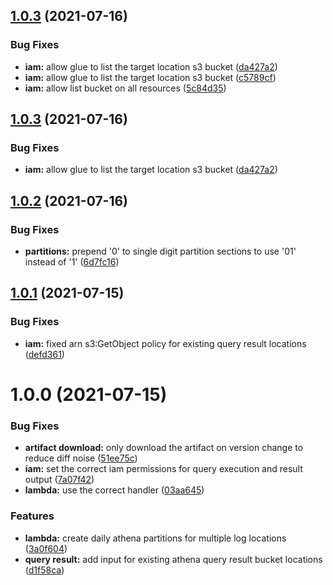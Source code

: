 ## [1.0.3](https://github.com/rokerlabs/terraform-aws-athena-partitions/compare/v1.0.2...v1.0.3) (2021-07-16)


### Bug Fixes

* **iam:** allow glue to list the target location s3 bucket ([da427a2](https://github.com/rokerlabs/terraform-aws-athena-partitions/commit/da427a2eb070166dd272c57b1cee0ed9b2ba7bb8))
* **iam:** allow glue to list the target location s3 bucket ([c5789cf](https://github.com/rokerlabs/terraform-aws-athena-partitions/commit/c5789cfdfcf0d357f3a79f82cbd8b217462d71c6))
* **iam:** allow list bucket on all resources ([5c84d35](https://github.com/rokerlabs/terraform-aws-athena-partitions/commit/5c84d353fb9ad7340a4d43e2b26cd3c6ef7663fd))

## [1.0.3](https://github.com/rokerlabs/terraform-aws-athena-partitions/compare/v1.0.2...v1.0.3) (2021-07-16)


### Bug Fixes

* **iam:** allow glue to list the target location s3 bucket ([da427a2](https://github.com/rokerlabs/terraform-aws-athena-partitions/commit/da427a2eb070166dd272c57b1cee0ed9b2ba7bb8))

## [1.0.2](https://github.com/rokerlabs/terraform-aws-athena-partitions/compare/v1.0.1...v1.0.2) (2021-07-16)


### Bug Fixes

* **partitions:** prepend '0' to single digit partition sections to use '01' instead of '1' ([6d7fc16](https://github.com/rokerlabs/terraform-aws-athena-partitions/commit/6d7fc16aa63c7e27a96c4cc89af604ad34ff79fa))

## [1.0.1](https://github.com/rokerlabs/terraform-aws-athena-partitions/compare/v1.0.0...v1.0.1) (2021-07-15)


### Bug Fixes

* **iam:** fixed arn s3:GetObject policy for existing query result locations ([defd361](https://github.com/rokerlabs/terraform-aws-athena-partitions/commit/defd3617d4e03f39ec833c9daa506593e65b77ce))

# 1.0.0 (2021-07-15)


### Bug Fixes

* **artifact download:** only download the artifact on version change to reduce diff noise ([51ee75c](https://github.com/rokerlabs/terraform-aws-athena-partitions/commit/51ee75c37650d7a4b75e3dcebf93ce3dd5845816))
* **iam:** set the correct iam permissions for query execution and result output ([7a07f42](https://github.com/rokerlabs/terraform-aws-athena-partitions/commit/7a07f425c554fcb1e410b52a5366121597626d4f))
* **lambda:** use the correct handler ([03aa645](https://github.com/rokerlabs/terraform-aws-athena-partitions/commit/03aa645dfef3fdac5dea100ba99dd761044cbfc0))


### Features

* **lambda:** create daily athena partitions for multiple log locations ([3a0f604](https://github.com/rokerlabs/terraform-aws-athena-partitions/commit/3a0f60400557b96d497c46f2274dd2aa14e0854f))
* **query result:** add input for existing athena query result bucket locations ([d1f58ca](https://github.com/rokerlabs/terraform-aws-athena-partitions/commit/d1f58ca43909949a90c0fc2511529220ae7e6be9))
